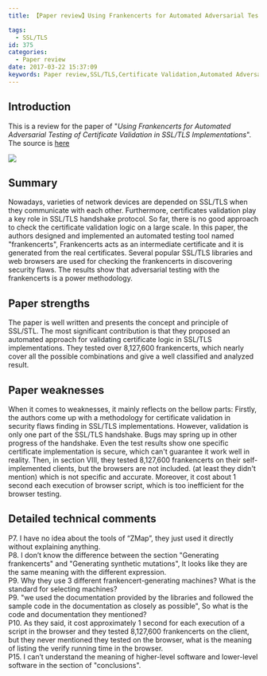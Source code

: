```yaml
---
title: 【Paper review】Using Frankencerts for Automated Adversarial Testing of Certificate Validation in SSL/TLS Implementations

tags:
  - SSL/TLS
id: 375
categories:
  - Paper review
date: 2017-03-22 15:37:09
keywords: Paper review,SSL/TLS,Certificate Validation,Automated Adversarial Testing
---
```

## Introduction
This is a review for the paper of "*Using Frankencerts for Automated Adversarial Testing of Certificate Validation in SSL/TLS Implementations*". The source is [here](https://www.cs.utexas.edu/~shmat/shmat_oak14.pdf) 

![](http://www.ehcoo.com/images/2017/03/frankencerts.png)
<!--more-->

## Summary
Nowadays, varieties of network devices are depended on SSL/TLS when they communicate with each other. Furthermore, certificates validation play a key role in SSL/TLS handshake protocol. So far, there is no good approach to check the certificate validation logic on a large scale. In this paper, the authors designed and implemented an automated testing tool named "frankencerts", Frankencerts acts as an intermediate certificate and it is generated from the real certificates. Several popular SSL/TLS libraries and web browsers are used for checking the frankencerts in discovering security flaws. The results show that adversarial testing with the frankencerts is a power methodology.

## Paper strengths 
The paper is well written and presents the concept and principle of SSL/STL. The most significant contribution is that they proposed an automated approach for validating certificate logic in SSL/TLS implementations. They tested over 8,127,600 frankencerts, which nearly cover all the possible combinations and give a well classified and analyzed result.

## Paper weaknesses
When it comes to weaknesses, it mainly reflects on the bellow parts: Firstly, the authors come up with a methodology for certificate validation in security flaws finding in SSL/TLS implementations. However, validation is only one part of the SSL/TLS handshake. Bugs may spring up in other progress of the handshake. Even the test results show one specific certificate implementation is secure, which can't guarantee it work well in reality. Then, in section VIII, they tested 8,127,600 frankencerts on their self-implemented clients, but the browsers are not included. (at least they didn't mention) which is not specific and accurate. Moreover, it cost about 1 second each execution of browser script, which is too inefficient for the browser testing.

## Detailed technical comments
P7. I have no idea about the tools of “ZMap”, they just used it directly without explaining anything.  
P8. I don’t know the difference between the section "Generating frankencerts" and "Generating synthetic mutations", It looks like they are the same meaning with the different expression.    
P9. Why they use 3 different frankencert-generating machines? What is the standard for selecting machines?    
P9. "we used the documentation provided by the libraries and followed the sample code in the documentation as closely as possible", So what is the code and documentation they mentioned?  
P10. As they said, it cost approximately 1 second for each execution of a script in the browser and they tested 8,127,600 frankencerts on the client, but they never mentioned they tested on the browser, what is the meaning of listing the verify running time in the browser.  
P15. I can’t understand the meaning of higher-level software and lower-level software in the section of "conclusions".  






